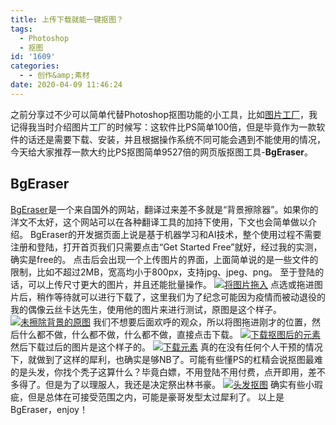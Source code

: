 ```yaml
---
title: 上传下载就能一键抠图？
tags:
  - Photoshop
  - 抠图
id: '1609'
categories:
  - - 创作&amp;素材
date: 2020-04-09 11:46:24
---
```


之前分享过不少可以简单代替Photoshop抠图功能的小工具，比如[图片工厂](https://www.jubuzz.com/geek/1199.html)，我记得我当时介绍图片工厂的时候写：这软件比PS简单100倍，但是毕竟作为一款软件的话还是需要下载、安装，并且根据操作系统不同可能会遇到不能使用的情况，今天给大家推荐一款大约比PS抠图简单9527倍的网页版抠图工具-**BgEraser**。

## BgEraser

[BgEraser](https://bgeraser.com/index.html)是一个来自国外的网站，翻译过来差不多就是“背景擦除器”。如果你的洋文不太好，这个网站可以在各种翻译工具的加持下使用，下文也会简单做以介绍。 BgEraser的开发据页面上说是基于机器学习和AI技术，整个使用过程不需要注册和登陆，打开首页我们只需要点击“Get Started Free”就好，经过我的实测，确实是free的。 点击后会出现一个上传图片的界面，上面简单说的是一些文件的限制，比如不超过2MB，宽高均小于800px，支持jpg、jpeg、png。 至于登陆的话，可以上传尺寸更大的图片，并且还能批量操作。 [![将图片拖入](https://i.loli.net/2020/04/09/VtNszrpBy6Dw4Ku.png)](https://i.loli.net/2020/04/09/VtNszrpBy6Dw4Ku.png) 点选或拖进图片后，稍作等待就可以进行下载了，这里我们为了纪念可能因为疫情而被动退役的我的偶像云丝卡达先生，使用他的图片来进行测试，原图是这个样子。 [![未擦除背景的原图](https://i.loli.net/2020/04/09/GDeuTJy1amlRvk6.jpg)](https://i.loli.net/2020/04/09/GDeuTJy1amlRvk6.jpg) 我们不想要后面欢呼的观众，所以将图拖进刚才的位置，然后什么都不做，什么都不做，什么都不做，直接点击下载。 [![下载抠图后的元素](https://i.loli.net/2020/04/09/k2mvKlJEg9rQ78t.png)](https://i.loli.net/2020/04/09/k2mvKlJEg9rQ78t.png) 然后下载过后的图片是这个样子的。 [![下载元素](https://i.loli.net/2020/04/09/FbiPsAJR594OG7n.png)](https://i.loli.net/2020/04/09/FbiPsAJR594OG7n.png) 真的在没有任何个人干预的情况下，就做到了这样的犀利，也确实是够NB了。可能有些懂PS的杠精会说抠图最难的是头发，你找个秃子这算什么？毕竟白嫖，不用登陆不用付费，点开即用，差不多得了。但是为了以理服人，我还是决定祭出林书豪。 [![头发抠图](https://i.loli.net/2020/04/09/7TdopQhvBAjtXia.png)](https://i.loli.net/2020/04/09/7TdopQhvBAjtXia.png) 确实有些小瑕疵，但是总体在可接受范围之内，可能是豪哥发型太过犀利了。 以上是BgEraser，enjoy！